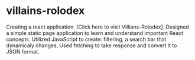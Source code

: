 # villains-rolodex
Creating a react application. [Click here to visit Villians-Rolodex]. 
Designed a simple static page application to learn and understand important React concepts. 
Utilized JavaScript to create: filtering, a search bar that dynamicaly changes, 
Used fetching to take response and convert it to JSON format. 
